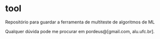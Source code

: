 # tool
Repositório para guardar a ferramenta de multiteste de algoritmos de ML

Qualquer dúvida pode me procurar em pordeus@[gmail.com, alu.ufc.br].
